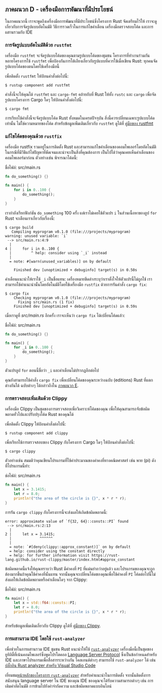 ## ภาคผนวก D - เครื่องมือการพัฒนาที่มีประโยชน์

ในภาคผนวกนี้ เราจะพูดถึงเครื่องมือการพัฒนาที่มีประโยชน์ซึ่งโครงการ Rust จัดเตรียมไว้ให้ เราจะดูเกี่ยวกับการจัดรูปแบบอัตโนมัติ วิธีการรวดเร็วในการแก้ไขคำเตือน เครื่องมือตรวจสอบโค้ด และการผสานรวมกับ IDE

### การจัดรูปแบบอัตโนมัติด้วย `rustfmt`

เครื่องมือ `rustfmt` จะจัดรูปแบบโค้ดของคุณตามรูปแบบโค้ดของชุมชน โครงการที่ทำงานร่วมกันหลายโครงการใช้ `rustfmt` เพื่อป้องกันการโต้เถียงเกี่ยวกับรูปแบบที่ควรใช้เมื่อเขียน Rust: ทุกคนจัดรูปแบบโค้ดของตนโดยใช้เครื่องมือนี้

เพื่อติดตั้ง `rustfmt` ให้ป้อนคำสั่งต่อไปนี้:

```console
$ rustup component add rustfmt
```

คำสั่งนี้จะให้คุณได้ `rustfmt` และ `cargo-fmt` คล้ายกับที่ Rust ให้ทั้ง `rustc` และ `cargo` เพื่อจัดรูปแบบโครงการ Cargo ใดๆ ให้ป้อนคำสั่งต่อไปนี้:

```console
$ cargo fmt
```

การเรียกใช้คำสั่งนี้จะจัดรูปแบบโค้ด Rust ทั้งหมดในเครตปัจจุบัน สิ่งนี้ควรเปลี่ยนเฉพาะรูปแบบโค้ดเท่านั้น ไม่ใช่ความหมายของโค้ด สำหรับข้อมูลเพิ่มเติมเกี่ยวกับ `rustfmt` ดูได้ที่ [คู่มือของ rustfmt ][rustfmt]

[rustfmt]: https://github.com/rust-lang/rustfmt

### แก้ไขโค้ดของคุณด้วย `rustfix`

เครื่องมือ rustfix รวมอยู่ในการติดตั้ง Rust และสามารถแก้ไขคำเตือนของคอมไพเลอร์โดยอัตโนมัติ ในกรณีที่มีวิธีแก้ไขปัญหาที่ชัดเจนและน่าจะเป็นสิ่งที่คุณต้องการ เป็นไปได้ว่าคุณเคยเห็นคำเตือนของคอมไพเลอร์มาก่อน ตัวอย่างเช่น พิจารณาโค้ดนี้:

<span class="filename">ชื่อไฟล์: src/main.rs</span>

```rust
fn do_something() {}

fn main() {
    for i in 0..100 {
        do_something();
    }
}
```

เรากำลังเรียกฟังก์ชัน `do_something` 100 ครั้ง แต่เราไม่เคยใช้ตัวแปร `i` ในส่วนเนื้อหาของลูป `for` Rust จะเตือนเราเกี่ยวกับเรื่องนี้:

```console
$ cargo build
   Compiling myprogram v0.1.0 (file:///projects/myprogram)
warning: unused variable: `i`
 --> src/main.rs:4:9
  |
4 |     for i in 0..100 {
  |         ^ help: consider using `_i` instead
  |
  = note: #[warn(unused_variables)] on by default

    Finished dev [unoptimized + debuginfo] target(s) in 0.50s
```

คำเตือนแนะนำให้เราใช้ `_i` เป็นชื่อแทน: เครื่องหมายขีดล่างระบุว่าเราตั้งใจให้ตัวแปรนี้ไม่ถูกใช้ เราสามารถใช้คำแนะนำนั้นโดยอัตโนมัติโดยใช้เครื่องมือ `rustfix` ด้วยการรันคำสั่ง `cargo fix`:

```console
$ cargo fix
    Checking myprogram v0.1.0 (file:///projects/myprogram)
      Fixing src/main.rs (1 fix)
    Finished dev [unoptimized + debuginfo] target(s) in 0.59s
```

เมื่อเราดูที่ *src/main.rs* อีกครั้ง เราจะเห็นว่า `cargo fix` ได้เปลี่ยนโค้ดแล้ว:

<span class="filename">ชื่อไฟล์:  src/main.rs</span>

```rust
fn do_something() {}

fn main() {
    for _i in 0..100 {
        do_something();
    }
}
```

ตัวแปรลูป `for` ตอนนี้ชื่อว่า `_i` และคำเตือนไม่ปรากฏอีกต่อไป

คุณยังสามารถใช้คำสั่ง `cargo fix` เพื่อเปลี่ยนโค้ดของคุณระหว่างฉบับ (editions) Rust ที่แตกต่างกันได้ ฉบับต่างๆ ได้กล่าวถึงใน [ภาคผนวก E][editions].

### การตรวจสอบเพิ่มเติมด้วย Clippy

เครื่องมือ Clippy เป็นชุดของการตรวจสอบเพื่อวิเคราะห์โค้ดของคุณ เพื่อให้คุณสามารถจับข้อผิดพลาดทั่วไปและปรับปรุงโค้ด Rust ของคุณได้

เพื่อติดตั้ง Clippy ให้ป้อนคำสั่งต่อไปนี้:

```console
$ rustup component add clippy
```

เพื่อเรียกใช้การตรวจสอบของ Clippy กับโครงการ Cargo ใดๆ ให้ป้อนคำสั่งต่อไปนี้:

```console
$ cargo clippy
```

ตัวอย่างเช่น สมมติว่าคุณเขียนโปรแกรมที่ใช้ค่าประมาณของค่าคงที่ทางคณิตศาสตร์ เช่น พาย (pi) ดังที่โปรแกรมนี้ทำ:

<span class="filename">ช่อไฟล์: src/main.rs</span>

```rust
fn main() {
    let x = 3.1415;
    let r = 8.0;
    println!("the area of the circle is {}", x * r * r);
}
```

การรัน `cargo clippy` กับโครงการนี้จะส่งผลให้เกิดข้อผิดพลาดนี้:

```text
error: approximate value of `f{32, 64}::consts::PI` found
 --> src/main.rs:2:13
  |
2 |     let x = 3.1415;
  |             ^^^^^^
  |
  = note: `#[deny(clippy::approx_constant)]` on by default
  = help: consider using the constant directly
  = help: for further information visit https://rust-lang.github.io/rust-clippy/master/index.html#approx_constant
```

ข้อผิดพลาดนี้แจ้งให้คุณทราบว่า Rust มีค่าคงที่ `PI` ที่แม่นยำกว่าอยู่แล้ว 
และโปรแกรมของคุณจะถูกต้องมากขึ้นถ้าคุณใช้ค่าคงที่นั้นแทน 
จากนั้นคุณจะเปลี่ยนโค้ดของคุณเพื่อใช้ค่าคงที่ `PI` 
โค้ดต่อไปนี้ไม่ส่งผลให้เกิดข้อผิดพลาดหรือคำเตือนใดๆ จาก Clippy:

<span class="filename">ชื่อไฟล์:  src/main.rs</span>

```rust
fn main() {
    let x = std::f64::consts::PI;
    let r = 8.0;
    println!("the area of the circle is {}", x * r * r);
}
```

สำหรับข้อมูลเพิ่มเติมเกี่ยวกับ Clippy ดูได้ที่ [คู่มือของ Clippy][clippy].

[clippy]: https://github.com/rust-lang/rust-clippy

### การผสานรวม IDE โดยใช้ `rust-analyzer`

เพื่อช่วยในการผสานรวม IDE ชุมชน Rust แนะนำให้ใช้ [`rust-analyzer`](https://rust-analyzer.github.io)<!-- ignore --> 
เครื่องมือนี้เป็นชุดของยูทิลิตี้ที่เน้นคอมไพเลอร์ซึ่งพูดโปรโตคอล [Language Server Protocol](http://langserver.org/)<!-- ignore -->
ซึ่งเป็นข้อกำหนดสำหรับ IDE และภาษาโปรแกรมเพื่อสื่อสารระหว่างกัน 
ไคลเอนต์ต่างๆ สามารถใช้ `rust-analyzer` ได้ เช่น [ปลั๊กอิน Rust analyzer สำหรับ Visual Studio Code](https://marketplace.visualstudio.com/items?itemName=rust-lang.rust-analyzer)

[lsp]: http://langserver.org/
[vscode]: https://marketplace.visualstudio.com/items?itemName=rust-lang.rust-analyzer

เยี่ยมชม[หน้าหลักของโครงการ `rust-analyzer`](https://rust-analyzer.github.io)<!-- ignore --> 
สำหรับคำแนะนำในการติดตั้ง จากนั้นติดตั้งการสนับสนุน language server ใน IDE ของคุณ 
IDE ของคุณจะได้รับความสามารถต่างๆ เช่น การเติมคำอัตโนมัติ การข้ามไปยังคำจำกัดความ และข้อผิดพลาดแบบอินไลน์

[rust-analyzer]: https://rust-analyzer.github.io
[editions]: appendix-05-editions.md

